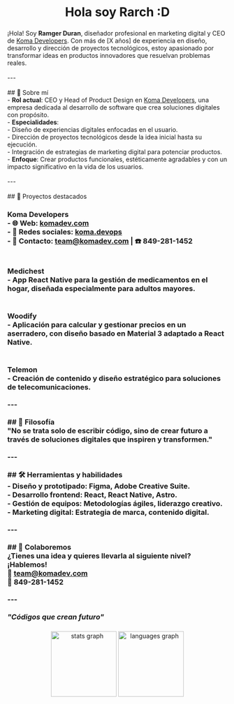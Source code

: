 <h1 align="center">Hola soy Rarch :D</h1>

###

¡Hola! Soy **Ramger Duran**, diseñador profesional en marketing digital y CEO de [Koma Developers](https://komadev.com). Con más de [X años] de experiencia en diseño, desarrollo y dirección de proyectos tecnológicos, estoy apasionado por transformar ideas en productos innovadores que resuelvan problemas reales.  <br><br>---<br><br>## 🌟 Sobre mí  <br>- **Rol actual**: CEO y Head of Product Design en [Koma Developers](https://komadev.com), una empresa dedicada al desarrollo de software que crea soluciones digitales con propósito.  <br>- **Especialidades**:  <br>  - Diseño de experiencias digitales enfocadas en el usuario.  <br>  - Dirección de proyectos tecnológicos desde la idea inicial hasta su ejecución.  <br>  - Integración de estrategias de marketing digital para potenciar productos.  <br>- **Enfoque**: Crear productos funcionales, estéticamente agradables y con un impacto significativo en la vida de los usuarios.  <br><br>---<br><br>## 🚀 Proyectos destacados  <br>
### Koma Developers  <br>- 🌐 **Web**: [komadev.com](https://komadev.com)  <br>- 📱 Redes sociales: [koma.devops](https://instagram.com/koma.devops)  <br>- 📩 Contacto: [team@komadev.com](mailto:team@komadev.com) | ☎️ **849-281-1452**  <br><br>
### **Medichest**  <br>- App React Native para la gestión de medicamentos en el hogar, diseñada especialmente para adultos mayores.  <br><br>
### **Woodify**  <br>- Aplicación para calcular y gestionar precios en un aserradero, con diseño basado en Material 3 adaptado a React Native.  <br><br>
### **Telemon**  <br>- Creación de contenido y diseño estratégico para soluciones de telecomunicaciones.  <br><br>---<br><br>## 🎯 Filosofía  <br>"No se trata solo de escribir código, sino de crear futuro a través de soluciones digitales que inspiren y transformen."  <br><br>---<br><br>## 🛠️ Herramientas y habilidades  <br>- **Diseño y prototipado**: Figma, Adobe Creative Suite.  <br>- **Desarrollo frontend**: React, React Native, Astro.  <br>- **Gestión de equipos**: Metodologías ágiles, liderazgo creativo.  <br>- **Marketing digital**: Estrategia de marca, contenido digital.  <br><br>---<br><br>## 🤝 Colaboremos  <br>¿Tienes una idea y quieres llevarla al siguiente nivel? ¡Hablemos!  <br>📩 [team@komadev.com](mailto:team@komadev.com)  <br>📱 **849-281-1452**  <br><br>---<br><br>*"Códigos que crean futuro"*

###

<div align="center">
  <img src="https://github-readme-stats.vercel.app/api?username=rarch-dev&hide_title=true&hide_rank=true&show_icons=true&include_all_commits=true&count_private=true&disable_animations=false&theme=github_dark&locale=en&hide_border=true&order=1" height="150" alt="stats graph"  />
  <img src="https://github-readme-stats.vercel.app/api/top-langs?username=rarch-dev&locale=en&hide_title=true&layout=compact&card_width=320&langs_count=5&theme=github_dark&hide_border=true&order=2" height="150" alt="languages graph"  />
</div>

###
